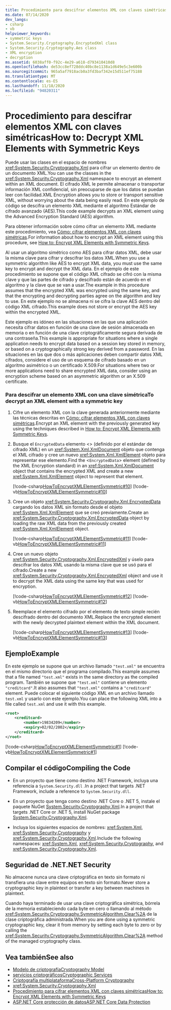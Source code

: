 ```yaml
---
title: Procedimiento para descifrar elementos XML con claves simétricas
ms.date: 07/14/2020
dev_langs:
- csharp
- vb
helpviewer_keywords:
- symmetric keys
- System.Security.Cryptography.EncryptedXml class
- System.Security.Cryptography.Aes class
- XML encryption
- decryption
ms.assetid: 6038aff0-f92c-4e29-a618-d793410410d8
ms.openlocfilehash: de53cc8ef728ddc40bc8e1138a1d649e5c3e600b
ms.sourcegitcommit: 965a5af7918acb0a3fd3baf342e15d511ef75188
ms.translationtype: MT
ms.contentlocale: es-ES
ms.lasthandoff: 11/18/2020
ms.locfileid: "94820311"
---
```

# <a name="how-to-decrypt-xml-elements-with-symmetric-keys"></a><span data-ttu-id="86cc0-102">Procedimiento para descifrar elementos XML con claves simétricas</span><span class="sxs-lookup"><span data-stu-id="86cc0-102">How to: Decrypt XML Elements with Symmetric Keys</span></span>

<span data-ttu-id="86cc0-103">Puede usar las clases en el espacio de nombres <xref:System.Security.Cryptography.Xml> para cifrar un elemento dentro de un documento XML.</span><span class="sxs-lookup"><span data-stu-id="86cc0-103">You can use the classes in the <xref:System.Security.Cryptography.Xml> namespace to encrypt an element within an XML document.</span></span>  <span data-ttu-id="86cc0-104">El cifrado XML le permite almacenar o transportar información XML confidencial, sin preocuparse de que los datos se puedan leer con facilidad.</span><span class="sxs-lookup"><span data-stu-id="86cc0-104">XML Encryption allows you to store or transport sensitive XML, without worrying about the data being easily read.</span></span>  <span data-ttu-id="86cc0-105">En este ejemplo de código se descifra un elemento XML mediante el algoritmo Estándar de cifrado avanzado (AES).</span><span class="sxs-lookup"><span data-stu-id="86cc0-105">This code example decrypts an XML element using the Advanced Encryption Standard (AES) algorithm.</span></span>
  
 <span data-ttu-id="86cc0-106">Para obtener información sobre cómo cifrar un elemento XML mediante este procedimiento, vea [Cómo: cifrar elementos XML con claves simétricas](how-to-encrypt-xml-elements-with-symmetric-keys.md).</span><span class="sxs-lookup"><span data-stu-id="86cc0-106">For information about how to encrypt an XML element using this procedure, see [How to: Encrypt XML Elements with Symmetric Keys](how-to-encrypt-xml-elements-with-symmetric-keys.md).</span></span>  
  
 <span data-ttu-id="86cc0-107">Al usar un algoritmo simétrico como AES para cifrar datos XML, debe usar la misma clave para cifrar y descifrar los datos XML.</span><span class="sxs-lookup"><span data-stu-id="86cc0-107">When you use a symmetric algorithm like AES to encrypt XML data, you must use the same key to encrypt and decrypt the XML data.</span></span>  <span data-ttu-id="86cc0-108">En el ejemplo de este procedimiento se supone que el código XML cifrado se cifró con la misma clave y que las partes de cifrado y descifrado están de acuerdo en el algoritmo y la clave que se van a usar.</span><span class="sxs-lookup"><span data-stu-id="86cc0-108">The example in this procedure assumes that the encrypted XML was encrypted using the same key, and that the encrypting and decrypting parties agree on the algorithm and key to use.</span></span>  <span data-ttu-id="86cc0-109">En este ejemplo no se almacena ni se cifra la clave AES dentro del código XML cifrado.</span><span class="sxs-lookup"><span data-stu-id="86cc0-109">This example does not store or encrypt the AES key within the encrypted XML.</span></span>  
  
 <span data-ttu-id="86cc0-110">Este ejemplo es idóneo en las situaciones en las que una aplicación necesita cifrar datos en función de una clave de sesión almacenada en memoria o en función de una clave criptográficamente segura derivada de una contraseña.</span><span class="sxs-lookup"><span data-stu-id="86cc0-110">This example is appropriate for situations where a single application needs to encrypt data based on a session key stored in memory, or based on a cryptographically strong key derived from a password.</span></span>  <span data-ttu-id="86cc0-111">En las situaciones en las que dos o más aplicaciones deben compartir datos XML cifrados, considere el uso de un esquema de cifrado basado en un algoritmo asimétrico o un certificado X.509.</span><span class="sxs-lookup"><span data-stu-id="86cc0-111">For situations where two or more applications need to share encrypted XML data, consider using an encryption scheme based on an asymmetric algorithm or an X.509 certificate.</span></span>  
  
### <a name="to-decrypt-an-xml-element-with-a-symmetric-key"></a><span data-ttu-id="86cc0-112">Para descifrar un elemento XML con una clave simétrica</span><span class="sxs-lookup"><span data-stu-id="86cc0-112">To decrypt an XML element with a symmetric key</span></span>  
  
1. <span data-ttu-id="86cc0-113">Cifre un elemento XML con la clave generada anteriormente mediante las técnicas descritas en [Cómo: cifrar elementos XML con claves simétricas](how-to-encrypt-xml-elements-with-symmetric-keys.md).</span><span class="sxs-lookup"><span data-stu-id="86cc0-113">Encrypt an XML element with the previously generated key using the techniques described in [How to: Encrypt XML Elements with Symmetric Keys](how-to-encrypt-xml-elements-with-symmetric-keys.md).</span></span>  
  
2. <span data-ttu-id="86cc0-114">Busque el `EncryptedData` elemento <> (definido por el estándar de cifrado XML) en un <xref:System.Xml.XmlDocument> objeto que contenga el XML cifrado y cree un nuevo <xref:System.Xml.XmlElement> objeto para representar ese elemento.</span><span class="sxs-lookup"><span data-stu-id="86cc0-114">Find the <`EncryptedData`> element (defined by the XML Encryption standard) in an <xref:System.Xml.XmlDocument> object that contains the encrypted XML and create a new <xref:System.Xml.XmlElement> object to represent that element.</span></span>  
  
     [!code-csharp[HowToEncryptXMLElementSymmetric#10](../../../samples/snippets/csharp/VS_Snippets_CLR/HowToEncryptXMLElementSymmetric/cs/sample.cs#10)]
     [!code-vb[HowToEncryptXMLElementSymmetric#10](../../../samples/snippets/visualbasic/VS_Snippets_CLR/HowToEncryptXMLElementSymmetric/vb/sample.vb#10)]  
  
3. <span data-ttu-id="86cc0-115">Cree un objeto <xref:System.Security.Cryptography.Xml.EncryptedData> cargando los datos XML sin formato desde el objeto <xref:System.Xml.XmlElement> que se creó previamente.</span><span class="sxs-lookup"><span data-stu-id="86cc0-115">Create an <xref:System.Security.Cryptography.Xml.EncryptedData> object by loading the raw XML data from the previously created <xref:System.Xml.XmlElement> object.</span></span>  
  
     [!code-csharp[HowToEncryptXMLElementSymmetric#11](../../../samples/snippets/csharp/VS_Snippets_CLR/HowToEncryptXMLElementSymmetric/cs/sample.cs#11)]
     [!code-vb[HowToEncryptXMLElementSymmetric#11](../../../samples/snippets/visualbasic/VS_Snippets_CLR/HowToEncryptXMLElementSymmetric/vb/sample.vb#11)]  
  
4. <span data-ttu-id="86cc0-116">Cree un nuevo objeto <xref:System.Security.Cryptography.Xml.EncryptedXml> y úselo para descifrar los datos XML usando la misma clave que se usó para el cifrado.</span><span class="sxs-lookup"><span data-stu-id="86cc0-116">Create a new <xref:System.Security.Cryptography.Xml.EncryptedXml> object and use it to decrypt the XML data using the same key that was used for encryption.</span></span>  
  
     [!code-csharp[HowToEncryptXMLElementSymmetric#12](../../../samples/snippets/csharp/VS_Snippets_CLR/HowToEncryptXMLElementSymmetric/cs/sample.cs#12)]
     [!code-vb[HowToEncryptXMLElementSymmetric#12](../../../samples/snippets/visualbasic/VS_Snippets_CLR/HowToEncryptXMLElementSymmetric/vb/sample.vb#12)]  
  
5. <span data-ttu-id="86cc0-117">Reemplace el elemento cifrado por el elemento de texto simple recién descifrado dentro del documento XML.</span><span class="sxs-lookup"><span data-stu-id="86cc0-117">Replace the encrypted element with the newly decrypted plaintext element within the XML document.</span></span>  
  
     [!code-csharp[HowToEncryptXMLElementSymmetric#13](../../../samples/snippets/csharp/VS_Snippets_CLR/HowToEncryptXMLElementSymmetric/cs/sample.cs#13)]
     [!code-vb[HowToEncryptXMLElementSymmetric#13](../../../samples/snippets/visualbasic/VS_Snippets_CLR/HowToEncryptXMLElementSymmetric/vb/sample.vb#13)]  
  
## <a name="example"></a><span data-ttu-id="86cc0-118">Ejemplo</span><span class="sxs-lookup"><span data-stu-id="86cc0-118">Example</span></span>  
 <span data-ttu-id="86cc0-119">En este ejemplo se supone que un archivo llamado `"test.xml"` se encuentra en el mismo directorio que el programa compilado.</span><span class="sxs-lookup"><span data-stu-id="86cc0-119">This example assumes that a file named `"test.xml"` exists in the same directory as the compiled program.</span></span>  <span data-ttu-id="86cc0-120">También se supone que `"test.xml"` contiene un elemento `"creditcard"`.</span><span class="sxs-lookup"><span data-stu-id="86cc0-120">It also assumes that `"test.xml"` contains a `"creditcard"` element.</span></span>  <span data-ttu-id="86cc0-121">Puede colocar el siguiente código XML en un archivo llamado `test.xml` y usarlo con este ejemplo.</span><span class="sxs-lookup"><span data-stu-id="86cc0-121">You can place the following XML into a file called `test.xml` and use it with this example.</span></span>  
  
```xml  
<root>  
    <creditcard>  
        <number>19834209</number>  
        <expiry>02/02/2002</expiry>  
    </creditcard>  
</root>  
```  
  
 [!code-csharp[HowToEncryptXMLElementSymmetric#1](../../../samples/snippets/csharp/VS_Snippets_CLR/HowToEncryptXMLElementSymmetric/cs/sample.cs#1)]
 [!code-vb[HowToEncryptXMLElementSymmetric#1](../../../samples/snippets/visualbasic/VS_Snippets_CLR/HowToEncryptXMLElementSymmetric/vb/sample.vb#1)]  
  
## <a name="compiling-the-code"></a><span data-ttu-id="86cc0-122">Compilar el código</span><span class="sxs-lookup"><span data-stu-id="86cc0-122">Compiling the Code</span></span>  
  
- <span data-ttu-id="86cc0-123">En un proyecto que tiene como destino .NET Framework, incluya una referencia a `System.Security.dll` .</span><span class="sxs-lookup"><span data-stu-id="86cc0-123">In a project that targets .NET Framework, include a reference to `System.Security.dll`.</span></span>

- <span data-ttu-id="86cc0-124">En un proyecto que tenga como destino .NET Core o .NET 5, instale el paquete NuGet [System.Security.Cryptography.Xml](https://www.nuget.org/packages/System.Security.Cryptography.Xml).</span><span class="sxs-lookup"><span data-stu-id="86cc0-124">In a project that targets .NET Core or .NET 5, install NuGet package [System.Security.Cryptography.Xml](https://www.nuget.org/packages/System.Security.Cryptography.Xml).</span></span>
  
- <span data-ttu-id="86cc0-125">Incluya los siguientes espacios de nombres: <xref:System.Xml>, <xref:System.Security.Cryptography> y <xref:System.Security.Cryptography.Xml>.</span><span class="sxs-lookup"><span data-stu-id="86cc0-125">Include the following namespaces: <xref:System.Xml>, <xref:System.Security.Cryptography>, and <xref:System.Security.Cryptography.Xml>.</span></span>  
  
## <a name="net-security"></a><span data-ttu-id="86cc0-126">Seguridad de .NET</span><span class="sxs-lookup"><span data-stu-id="86cc0-126">.NET Security</span></span>
  
<span data-ttu-id="86cc0-127">No almacene nunca una clave criptográfica en texto sin formato ni transfiera una clave entre equipos en texto sin formato.</span><span class="sxs-lookup"><span data-stu-id="86cc0-127">Never store a cryptographic key in plaintext or transfer a key between machines in plaintext.</span></span>  
  
<span data-ttu-id="86cc0-128">Cuando haya terminado de usar una clave criptográfica simétrica, bórrela de la memoria estableciendo cada byte en cero o llamando al método <xref:System.Security.Cryptography.SymmetricAlgorithm.Clear%2A> de la clase criptográfica administrada.</span><span class="sxs-lookup"><span data-stu-id="86cc0-128">When you are done using a symmetric cryptographic key, clear it from memory by setting each byte to zero or by calling the <xref:System.Security.Cryptography.SymmetricAlgorithm.Clear%2A> method of the managed cryptography class.</span></span>  
  
## <a name="see-also"></a><span data-ttu-id="86cc0-129">Vea también</span><span class="sxs-lookup"><span data-stu-id="86cc0-129">See also</span></span>

- [<span data-ttu-id="86cc0-130">Modelo de criptografía</span><span class="sxs-lookup"><span data-stu-id="86cc0-130">Cryptography Model</span></span>](cryptography-model.md)
- [<span data-ttu-id="86cc0-131">servicios criptográficos</span><span class="sxs-lookup"><span data-stu-id="86cc0-131">Cryptographic Services</span></span>](cryptographic-services.md)
- [<span data-ttu-id="86cc0-132">Criptografía multiplataforma</span><span class="sxs-lookup"><span data-stu-id="86cc0-132">Cross-Platform Cryptography</span></span>](cross-platform-cryptography.md)
- <xref:System.Security.Cryptography.Xml>
- [<span data-ttu-id="86cc0-133">Procedimiento para cifrar elementos XML con claves simétricas</span><span class="sxs-lookup"><span data-stu-id="86cc0-133">How to: Encrypt XML Elements with Symmetric Keys</span></span>](how-to-encrypt-xml-elements-with-symmetric-keys.md)
- [<span data-ttu-id="86cc0-134">ASP.NET Core protección de datos</span><span class="sxs-lookup"><span data-stu-id="86cc0-134">ASP.NET Core Data Protection</span></span>](/aspnet/core/security/data-protection/introduction)
